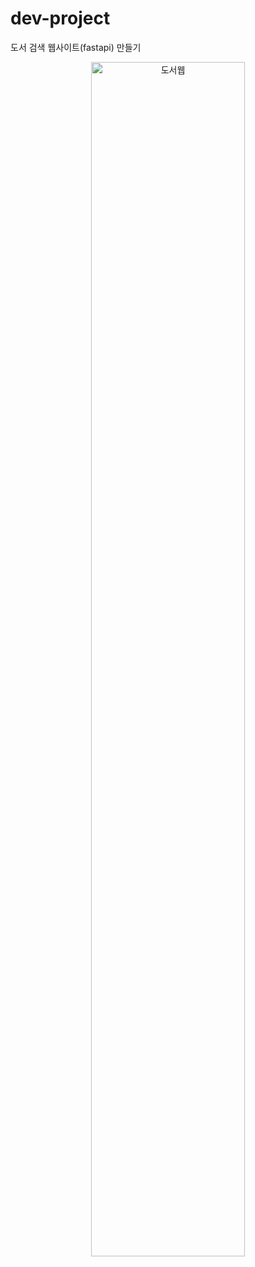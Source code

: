 # dev-project

도서 검색 웹사이트(fastapi) 만들기

<p align="center">
<img src="https://i.ibb.co/qgVJpxT/2022-02-18-175657.png" alt="도서웹" width="70%" height="70%"/>
</p>
